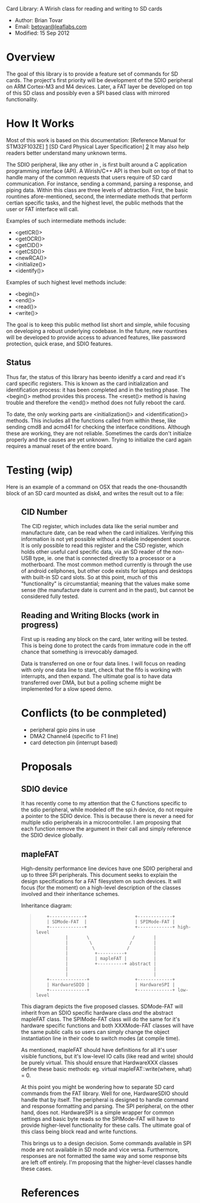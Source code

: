Card Library: A Wirish class for reading and writing to SD cards

* Author: Brian Tovar
* Email: betovar@leaflabs.com
* Modified: 15 Sep 2012

Overview
========

The goal of this library is to provide a feature set of commands for SD cards. 
The project's first priority will be development of the SDIO peripheral on ARM
Cortex-M3 and M4 devices. Later, a FAT layer be developed on top of this SD 
class and possibly even a SPI based class with mirrored functionality.


How It Works
============

Most of this work is based on this documentation:
[Reference Manual for STM32F103ZE] [1]
[SD Card Physical Layer Specification] [2]
It may also help readers better understand many unknown terms.

The SDIO peripheral, like any other in <libmaple>, is first built around a C
 application programming interface (API). A Wirish/C++ API is then built on 
 top of that to handle many of the common requests that users require of SD 
 card communication. For instance, sending a command, parsing a response, and 
 piping data. Within this class are three levels of abtraction. First, the 
 basic rountines afore-mentioned, second, the intermediate methods that 
 perform certian specific tasks, and the highest level, the public methods 
 that the user or FAT interface will call.

Examples of such intermediate methods include:

* <getICR()>
* <getOCR()>
* <getCID()>
* <getCSD()>
* <newRCA()>
* <initialize()>
* <identify()>

Examples of such highest level methods include:

* <begin()>
* <end()>
* <read()>
* <write()>

The goal is to keep this public method list short and simple, while focusing 
on developing a robust underlying codebase. In the future, new rountines will 
be developed to provide access to advanced features, like password protection, 
quick erase, and SDIO features.


Status
------

Thus far, the status of this library has beento idenitfy a card and read it's 
card specific registers. This is known as the card initialization and 
identification process: it has been completed and in the testing phase. 
The <begin()> method provides this process. The <reset()> method is having 
trouble and therefore the <end()> method does not fully reboot the card.

To date, the only working parts are <initialization()> and <identification()> 
methods. This includes all the functions called from within these, like 
sending cmd8 and acmd41 for checking the interface conditions. Although these 
are working, they are not reliable. Sometimes the cards don't initialze 
properly and the causes are yet unknown. Trying to initialize the card again 
requires a manual reset of the entire board.


Testing (wip)
=======

Here is an example of a command on OSX that reads the one-thousandth block of 
an SD card mounted as disk4, and writes the result out to a file:

<dd if=/dev/disk4 of=test.bin bs=512 count=1 iseek=1000>

CID Number
----------

The CID register, which includes data like the serial number and manufacture 
date, can be read when the card initializes. Verifying this information is not 
yet possible without a reliable independent source. It is only possible to 
read this register and the CSD register, which holds other useful card 
specific data, via an SD reader of the non-USB type, ie. one that is connected 
directly to a processor or a motherboard. The most common method currently is 
through the use of android cellphones, but other code exists for laptops and 
desktops with built-in SD card slots. So at this point, much of this 
"functionality" is circumstantial; meaning that the values make some sense 
(the manufacture date is current and in the past), but cannot be considered 
fully tested.


Reading and Writing Blocks (work in progress)
--------------------------

First up is reading any block on the card, later writing will be tested. This 
is being done to protect the cards from immature code in the off chance that 
something is irrevocably damaged. 

Data is transferred on one or four data lines. I will focus on reading with 
only one data line to start, check that the fifo is working with interrupts, 
and then expand. The ultimate goal is to have data transferred over DMA, but 
but a polling scheme might be implemented for a slow speed demo.



Conflicts (to be conmpleted)
=========

* peripheral gpio pins in use
* DMA2 Channel4 (specific to F1 line)
* card detection pin (interrupt based)


Proposals
=========

SDIO device
-----------

It has recently come to my attention that the C functions specific to the sdio 
peripheral, while modeled off the spi.h device, do not require a pointer to 
the SDIO device. This is because there is never a need for multiple sdio 
peripherals in a microcontroller. I am proposing that each function remove 
the argument in their call and simply reference the SDIO device globally.

mapleFAT
--------

High-density performance line devices have one SDIO peripheral and up to three
SPI peripherals. This document seeks to explain the design specifications for 
a FAT filesystem on such devices. It will focus (for the moment) on a 
high-level description of the classes involved and their inheritance schemes.

Inheritance diagram:

>         +-------------+                  +-------------+
>         | SDMode-FAT  |                  | SPIMode-FAT |
>         +-------------+                  +-------------+ high-level
>                |       \                /       |
>                |        \              /        |
>                |         \            /         |
>                |          +----------+          |
>                |          | mapleFAT |          |
>                |          +----------+ abstract |
>                |                                |
>                |                                |
>         +--------------+                 +-------------+
>         | HardwareSDIO |                 | HardwareSPI |
>         +--------------+                 +-------------+ low-level

This diagram depicts the five proposed classes. SDMode-FAT will inherit from
an SDIO specific hardware class _and_ the abstract mapleFAT class. The 
SPIMode-FAT class will do the same for it's hardware specific functions and 
both XXXMode-FAT classes will have the same public calls so users can simply 
change the object instantiation line in their code to switch modes (at compile 
time).

As mentioned, mapleFAT should have definitions for all it's user visible 
functions, but it's low-level IO calls (like read and write) should be purely 
virtual. This should ensure that HardwareXXX classes define these basic 
methods: eg. virtual mapleFAT::write(where, what) = 0.

At this point you might be wondering how to separate SD card commands from the 
FAT library. Well for one, HardwareSDIO should handle that by itself. The 
peripheral is designed to handle command and response formatting and parsing.
The SPI peripheral, on the other hand, does not. HardwareSPI is a simple 
wrapper for common settings and basic byte reads so the SPIMode-FAT will have 
to provide higher-level functionality for these calls. The ultimate goal of 
this class being block read and write functions.

This brings us to a design decision. Some commands available in SPI mode are 
not available in SD mode and vice versa. Furthermore, responses are not 
formatted the same way and some response bits are left off entirely. I'm 
proposing that the higher-level classes handle these cases.


References
==========

[1]: <http://www.st.com/internet/com/TECHNICAL_RESOURCES/TECHNICAL_LITERATURE/REFERENCE_MANUAL/CD00171190.pdf>

[2]: <https://www.sdcard.org/downloads/pls/simplified_specs/Part_1_Physical_Layer_Simplified_Specification_Ver_3.01_Final_100518.pdf>